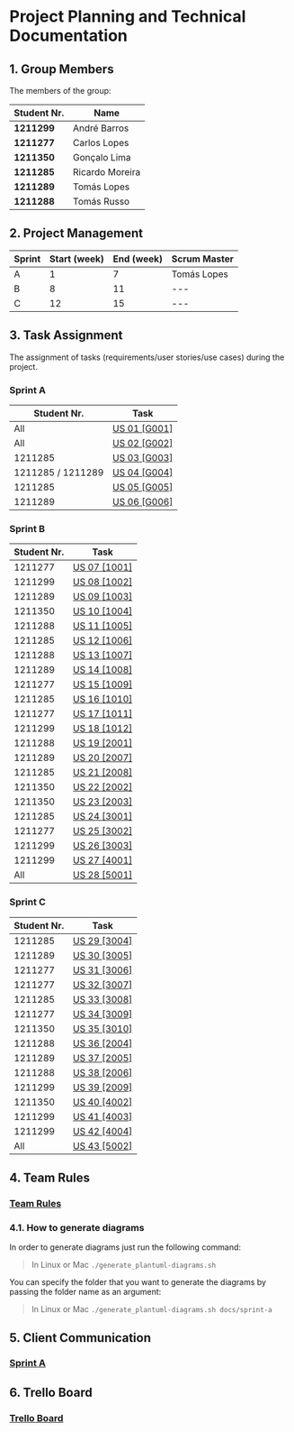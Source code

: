 # Project Planning and Technical Documentation

## 1. Group Members

The members of the group:

| Student Nr. | Name            |
| ----------- | --------------- |
| **1211299** | André Barros    |
| **1211277** | Carlos Lopes    |
| **1211350** | Gonçalo Lima    |
| **1211285** | Ricardo Moreira |
| **1211289** | Tomás Lopes     |
| **1211288** | Tomás Russo     |

## 2. Project Management

| Sprint | Start (week) | End (week) | Scrum Master |
| ------ | ------------ | ---------- | ------------ |
| A      | 1            | 7          | Tomás Lopes  |
| B      | 8            | 11         | ---          |
| C      | 12           | 15         | ---          |

## 3. Task Assignment

The assignment of tasks (requirements/user stories/use cases) during the project.

### Sprint A

| Student Nr.       | Task                                         |
| ----------------- | -------------------------------------------- |
| All               | [US 01 [G001]](sprint-a/us01-g001/README.md) |
| All               | [US 02 [G002]](sprint-a/us02-g002/README.md) |
| 1211285           | [US 03 [G003]](sprint-a/us03-g003/README.md) |
| 1211285 / 1211289 | [US 04 [G004]](sprint-a/us04-g004/README.md) |
| 1211285           | [US 05 [G005]](sprint-a/us05-g005/README.md) |
| 1211289           | [US 06 [G006]](sprint-a/us06-g006/README.md) |

### Sprint B

| Student Nr. | Task                                         |
| ----------- | -------------------------------------------- |
| 1211277     | [US 07 [1001]](sprint-b/us07-1001/README.md) |
| 1211299     | [US 08 [1002]](sprint-b/us08-1002/README.md) |
| 1211289     | [US 09 [1003]](sprint-b/us09-1003/README.md) |
| 1211350     | [US 10 [1004]](sprint-b/us10-1004/README.md) |
| 1211288     | [US 11 [1005]](sprint-b/us11-1005/README.md) |
| 1211285     | [US 12 [1006]](sprint-b/us12-1006/README.md) |
| 1211288     | [US 13 [1007]](sprint-b/us13-1007/README.md) |
| 1211289     | [US 14 [1008]](sprint-b/us14-1008/README.md) |
| 1211277     | [US 15 [1009]](sprint-b/us15-1009/README.md) |
| 1211285     | [US 16 [1010]](sprint-b/us16-1010/README.md) |
| 1211277     | [US 17 [1011]](sprint-b/us17-1011/README.md) |
| 1211299     | [US 18 [1012]](sprint-b/us18-1012/README.md) |
| 1211288     | [US 19 [2001]](sprint-b/us19-2001/README.md) |
| 1211289     | [US 20 [2007]](sprint-b/us20-2007/README.md) |
| 1211285     | [US 21 [2008]](sprint-b/us21-2008/README.md) |
| 1211350     | [US 22 [2002]](sprint-b/us22-2002/README.md) |
| 1211350     | [US 23 [2003]](sprint-b/us23-2003/README.md) |
| 1211285     | [US 24 [3001]](sprint-b/us24-3001/README.md) |
| 1211277     | [US 25 [3002]](sprint-b/us25-3002/README.md) |
| 1211299     | [US 26 [3003]](sprint-b/us26-3003/README.md) |
| 1211299     | [US 27 [4001]](sprint-b/us27-4001/README.md) |
| All         | [US 28 [5001]](sprint-b/us28-5001/README.md) |

### Sprint C

| Student Nr. | Task                                         |
| ----------- | -------------------------------------------- |
| 1211285     | [US 29 [3004]](sprint-c/us29-3004/README.md) |
| 1211289     | [US 30 [3005]](sprint-c/us30-3005/README.md) |
| 1211277     | [US 31 [3006]](sprint-c/us31-3006/README.md) |
| 1211277     | [US 32 [3007]](sprint-c/us32-3007/README.md) |
| 1211285     | [US 33 [3008]](sprint-c/us33-3008/README.md) |
| 1211277     | [US 34 [3009]](sprint-c/us34-3009/README.md) |
| 1211350     | [US 35 [3010]](sprint-c/us35-3010/README.md) |
| 1211288     | [US 36 [2004]](sprint-c/us36-2004/README.md) |
| 1211289     | [US 37 [2005]](sprint-c/us37-2005/README.md) |
| 1211288     | [US 38 [2006]](sprint-c/us38-2006/README.md) |
| 1211299     | [US 39 [2009]](sprint-c/us39-2009/README.md) |
| 1211350     | [US 40 [4002]](sprint-c/us40-4002/README.md) |
| 1211299     | [US 41 [4003]](sprint-c/us41-4003/README.md) |
| 1211299     | [US 42 [4004]](sprint-c/us42-4004/README.md) |
| All         | [US 43 [5002]](sprint-c/us43-5002/README.md) |

## 4. Team Rules

### [Team Rules](team-rules.md)

### 4.1. How to generate diagrams

In order to generate diagrams just run the following command:

> In Linux or Mac `./generate_plantuml-diagrams.sh`

You can specify the folder that you want to generate the diagrams by passing the folder name as an argument:

> In Linux or Mac `./generate_plantuml-diagrams.sh docs/sprint-a`

## 5. Client Communication

### [Sprint A](client-clarifications/sprint-a.md)

## 6. Trello Board

### [Trello Board](https://trello.com/b/Hh1yaRy5/lapr4)

